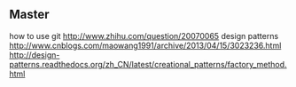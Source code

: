 ## Master
how to use git  http://www.zhihu.com/question/20070065
design patterns http://www.cnblogs.com/maowang1991/archive/2013/04/15/3023236.html
                http://design-patterns.readthedocs.org/zh_CN/latest/creational_patterns/factory_method.html

